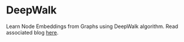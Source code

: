 # DeepWalk
Learn Node Embeddings from Graphs using DeepWalk algorithm. Read associated blog [here](https://www.analyticsvidhya.com/blog/2019/11/graph-feature-extraction-deepwalk/).
